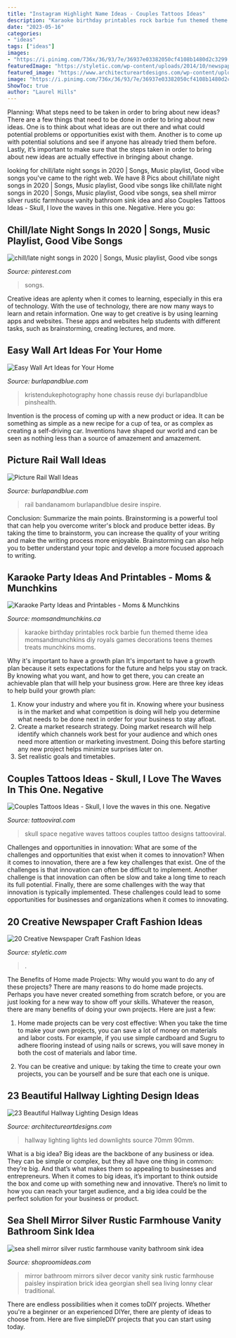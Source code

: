 ```yaml
---
title: "Instagram Highlight Name Ideas - Couples Tattoos Ideas"
description: "Karaoke birthday printables rock barbie fun themed theme idea momsandmunchkins diy royals games decorations teens themes treats munchkins moms"
date: "2023-05-16"
categories:
- "ideas"
tags: ["ideas"]
images:
- "https://i.pinimg.com/736x/36/93/7e/36937e03382050cf4108b1480d2c3299.jpg"
featuredImage: "https://styletic.com/wp-content/uploads/2014/10/newspaper-craft-fashion-ideas/8-creative-newspaper-craft-fashion-ideas.jpg"
featured_image: "https://www.architectureartdesigns.com/wp-content/uploads/2013/12/1051-630x504.jpg"
image: "https://i.pinimg.com/736x/36/93/7e/36937e03382050cf4108b1480d2c3299.jpg"
ShowToc: true
author: "Laurel Hills"
---
```



Planning: What steps need to be taken in order to bring about new ideas?
There are a few things that need to be done in order to bring about new ideas. One is to think about what ideas are out there and what could potential problems or opportunities exist with them. Another is to come up with potential solutions and see if anyone has already tried them before. Lastly, it’s important to make sure that the steps taken in order to bring about new ideas are actually effective in bringing about change.

	

		
looking for chill/late night songs in 2020 | Songs, Music playlist, Good vibe songs you've came to the right web. We have 8 Pics about chill/late night songs in 2020 | Songs, Music playlist, Good vibe songs like chill/late night songs in 2020 | Songs, Music playlist, Good vibe songs, sea shell mirror silver rustic farmhouse vanity bathroom sink idea and also Couples Tattoos Ideas - Skull, I love the waves in this one. Negative. Here you go:
		
    
## Chill/late Night Songs In 2020 | Songs, Music Playlist, Good Vibe Songs

<img loading=lazy src="https://i.pinimg.com/736x/36/93/7e/36937e03382050cf4108b1480d2c3299.jpg" onerror="this.onerror=null;this.src='https://tse4.mm.bing.net/th?id=OIP.6s8MJmCDbQdR9fHJyqb6VAHaNK&amp;pid=15.1';" alt="chill/late night songs in 2020 | Songs, Music playlist, Good vibe songs">

_Source: pinterest.com_

>songs. 

	

Creative ideas are aplenty when it comes to learning, especially in this era of technology. With the use of technology, there are now many ways to learn and retain information. One way to get creative is by using learning apps and websites. These apps and websites help students with different tasks, such as brainstorming, creating lectures, and more.

    
## Easy Wall Art Ideas For Your Home

<img loading=lazy src="https://www.burlapandblue.com/wp-content/uploads/2015/03/12.jpg" onerror="this.onerror=null;this.src='https://tse4.mm.bing.net/th?id=OIP.lJsfD_hX3AbMeXaBD5Ov8QAAAA&amp;pid=15.1';" alt="Easy Wall Art Ideas for Your Home">

_Source: burlapandblue.com_

>kristendukephotography hone chassis reuse dyi burlapandblue pinshealth. 

	

Invention is the process of coming up with a new product or idea. It can be something as simple as a new recipe for a cup of tea, or as complex as creating a self-driving car. Inventions have shaped our world and can be seen as nothing less than a source of amazement and amazement.

    
## Picture Rail Wall Ideas

<img loading=lazy src="https://www.burlapandblue.com/wp-content/uploads/2015/12/IOT1112_hmtrupp10.jpg" onerror="this.onerror=null;this.src='https://tse1.mm.bing.net/th?id=OIP.8hwDR1XlE7p0tJUoL7kGZgHaLH&amp;pid=15.1';" alt="Picture Rail Wall Ideas">

_Source: burlapandblue.com_

>rail bandanamom burlapandblue desire inspire. 

	

Conclusion: Summarize the main points.
Brainstorming is a powerful tool that can help you overcome writer's block and produce better ideas. By taking the time to brainstorm, you can increase the quality of your writing and make the writing process more enjoyable. Brainstorming can also help you to better understand your topic and develop a more focused approach to writing.

    
## Karaoke Party Ideas And Printables - Moms &amp; Munchkins

<img loading=lazy src="http://www.momsandmunchkins.ca/wp-content/uploads/2015/09/karaoke-party-ideas-9.jpg" onerror="this.onerror=null;this.src='https://tse2.mm.bing.net/th?id=OIP.v8TyBHAZFFv2BuQK2hj97gHaMB&amp;pid=15.1';" alt="Karaoke Party Ideas and Printables - Moms &amp; Munchkins">

_Source: momsandmunchkins.ca_

>karaoke birthday printables rock barbie fun themed theme idea momsandmunchkins diy royals games decorations teens themes treats munchkins moms. 

	

Why it's important to have a growth plan
It's important to have a growth plan because it sets expectations for the future and helps you stay on track. By knowing what you want, and how to get there, you can create an achievable plan that will help your business grow. Here are three key ideas to help build your growth plan: 
1. Know your industry and where you fit in. Knowing where your business is in the market and what competition is doing will help you determine what needs to be done next in order for your business to stay afloat. 
2. Create a market research strategy. Doing market research will help identify which channels work best for your audience and which ones need more attention or marketing investment. Doing this before starting any new project helps minimize surprises later on. 
3. Set realistic goals and timetables.

    
## Couples Tattoos Ideas - Skull, I Love The Waves In This One. Negative

<img loading=lazy src="https://tattooviral.com/wp-content/uploads/2018/08/Couples-Tattoos-Ideas-Skull-I-love-the-waves-in-this-one.-Negative-space-waves.jpg" onerror="this.onerror=null;this.src='https://tse2.mm.bing.net/th?id=OIP.dH89dhUPHLrPtHT1mHQOGgHaLF&amp;pid=15.1';" alt="Couples Tattoos Ideas - Skull, I love the waves in this one. Negative">

_Source: tattooviral.com_

>skull space negative waves tattoos couples tattoo designs tattooviral. 

	

Challenges and opportunities in innovation: What are some of the challenges and opportunities that exist when it comes to innovation?
When it comes to innovation, there are a few key challenges that exist. One of the challenges is that innovation can often be difficult to implement. Another challenge is that innovation can often be slow and take a long time to reach its full potential. Finally, there are some challenges with the way that innovation is typically implemented. These challenges could lead to some opportunities for businesses and organizations when it comes to innovating.

    
## 20 Creative Newspaper Craft Fashion Ideas

<img loading=lazy src="https://styletic.com/wp-content/uploads/2014/10/newspaper-craft-fashion-ideas/8-creative-newspaper-craft-fashion-ideas.jpg" onerror="this.onerror=null;this.src='https://tse1.mm.bing.net/th?id=OIP._4cEe71YtSgyf5UpctjbPQHaM-&amp;pid=15.1';" alt="20 Creative Newspaper Craft Fashion Ideas">

_Source: styletic.com_

>. 

	

The Benefits of Home made Projects: Why would you want to do any of these projects?
There are many reasons to do home made projects. Perhaps you have never created something from scratch before, or you are just looking for a new way to show off your skills. Whatever the reason, there are many benefits of doing your own projects. Here are just a few: 
1. Home made projects can be very cost effective: When you take the time to make your own projects, you can save a lot of money on materials and labor costs. For example, if you use simple cardboard and Sugru to adhere flooring instead of using nails or screws, you will save money in both the cost of materials and labor time. 

2. You can be creative and unique: by taking the time to create your own projects, you can be yourself and be sure that each one is unique.

    
## 23 Beautiful Hallway Lighting Design Ideas

<img loading=lazy src="https://www.architectureartdesigns.com/wp-content/uploads/2013/12/1051-630x504.jpg" onerror="this.onerror=null;this.src='https://tse2.mm.bing.net/th?id=OIP.KDHrYIqHKVhB6BQS8NQw2gHaF7&amp;pid=15.1';" alt="23 Beautiful Hallway Lighting Design Ideas">

_Source: architectureartdesigns.com_

>hallway lighting lights led downlights source 70mm 90mm. 

	

What is a big idea?
Big ideas are the backbone of any business or idea. They can be simple or complex, but they all have one thing in common: they’re big. And that’s what makes them so appealing to businesses and entrepreneurs. When it comes to big ideas, it’s important to think outside the box and come up with something new and innovative. There’s no limit to how you can reach your target audience, and a big idea could be the perfect solution for your business or product.

    
## Sea Shell Mirror Silver Rustic Farmhouse Vanity Bathroom Sink Idea

<img loading=lazy src="http://shoproomideas.com/wp-content/uploads/2016/03/sea-shell-mirror-silver-rustic-farmhouse-vanity-bathroom-sink-idea-inspiration-brick-wall-georgian-traditional-decor-house-shop-room-ideas-clear-sink-.jpg" onerror="this.onerror=null;this.src='https://tse3.mm.bing.net/th?id=OIP.fwPHCBKiiINSiu1r9zHgbgHaLH&amp;pid=15.1';" alt="sea shell mirror silver rustic farmhouse vanity bathroom sink idea">

_Source: shoproomideas.com_

>mirror bathroom mirrors silver decor vanity sink rustic farmhouse paisley inspiration brick idea georgian shell sea living lonny clear traditional. 

	

There are endless possibilities when it comes toDIY projects. Whether you're a beginner or an experienced DIYer, there are plenty of ideas to choose from. Here are five simpleDIY projects that you can start using today.

